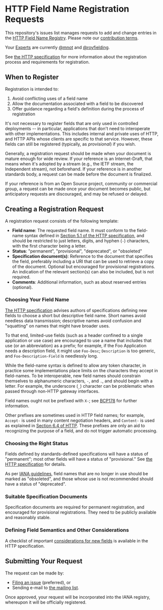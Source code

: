 # HTTP Field Name Registration Requests

This repository's issues list manages requests to add and change entries in the [HTTP Field Name Registry](https://www.iana.org/assignments/http-fields/). Please note our [contribution terms](.github/CONTRIBUTING.md).

Your [Experts](https://tools.ietf.org/html/rfc8126#section-4.6) are currently [@mnot](https://github.com/royfielding) and [@royfielding](https://github.com/royfielding).

See [the HTTP specification](https://www.ietf.org/archive/id/draft-ietf-httpbis-semantics-19.html#name-field-extensibility) for more information about the registration process and requirements for registration.

## When to Register

Registration is intended to:

1. Avoid conflicting uses of a field name
2. Allow the documentation associated with a field to be discovered
3. Offer guidance regarding a field's definition during the process of registration

It's not necessary to register fields that are only used in controlled deployments -- in particular, applications that don't need to interoperate with other implementations. This includes internal and private uses of HTTP, and HTTP APIs whose clients are specific to that service. However, these fields can still be registered (typically, as _provisional_) if you wish.

Generally, a registration request should be made when your document is mature enough for wide review. If your reference is an Internet-Draft, that means when it's adopted by a stream (e.g., the IETF stream, the Independent stream), not beforehand. If your reference is in another standards body, a request can be made before the document is finalized.

If your reference is from an Open Source project, community or commercial group, a request can be made once your document becomes public, but anticipatory requests are discouraged, and may be refused or delayed.

## Creating a Registration Request

A registration request consists of the following template:

* **Field name**: The requested field name. It must conform to the field-name syntax defined in [Section 5.1 of the HTTP specification](https://httpwg.org/http-core/draft-ietf-httpbis-semantics-latest.html#fields.names), and should be restricted to just letters, digits, and hyphen (`-`) characters, with the first character being a letter.
* **Status**: "permanent", "provisional", "deprecated", or "obsoleted"
* **Specification document(s)**: Reference to the document that specifies the field, preferably including a URI that can be used to retrieve a copy of the document. Optional but encouraged for provisional registrations. An indication of the relevant section(s) can also be included, but is not required.
* **Comments**: Additional information, such as about reserved entries (optional).

### Choosing Your Field Name

[The HTTP specification](https://httpwg.org/http-core/draft-ietf-httpbis-semantics-latest.html#considerations.for.new.field.names) advises authors of specifications defining new fields to choose a short but descriptive field name. Short names avoid needless data transmission; descriptive names avoid confusion and "squatting" on names that might have broader uses.

To that end, limited-use fields (such as a header confined to a single application or use case) are encouraged to use a name that includes that use (or an abbreviation) as a prefix; for example, if the Foo Application needs a description field, it might use `Foo-Desc`; `Description` is too generic, and `Foo-Description-Field` is needlessly long.

While the field-name syntax is defined to allow any token character, in practice some implementations place limits on the characters they accept in field-names. To be interoperable, new field names should constrain themselves to alphanumeric characters, `-`, and `.`, and should begin with a letter. For example, the underscore (`_`) character can be problematic when passed through non-HTTP gateway interfaces.

Field names ought not be prefixed with `X-`; see [BCP178](https://www.rfc-editor.org/rfc/rfc6648.html) for further information.

Other prefixes are sometimes used in HTTP field names; for example, `Accept-` is used in many content negotiation headers, and `Content-` is used as explained in [Section 6.4 of HTTP](https://httpwg.org/http-core/draft-ietf-httpbis-semantics-latest.html#content). These prefixes are only an aid to recognizing the purpose of a field, and do not trigger automatic processing.

### Choosing the Right Status

Fields defined by standards-defined specifications will have a status of "permanent"; most other fields will have a status of "provisional." See [the HTTP specification](https://httpwg.org/http-core/draft-ietf-httpbis-semantics-latest.html#fields.registry) for details.

As per [IANA guidelines](https://www.rfc-editor.org/rfc/rfc8126.html#section-9.6), field names that are no longer in use should be marked as "obsoleted", and those whose use is not recommended should have a status of "deprecated". 

### Suitable Specification Documents

Specification documents are required for permanent registration, and encouraged for provisional registrations. They need to be publicly available and reasonably stable. 

### Defining Field Semantics and Other Considerations

A checklist of important [considerations for new fields](https://httpwg.org/http-core/draft-ietf-httpbis-semantics-latest.html#considerations.for.new.fields) is available in the HTTP specification.

## Submitting Your Request

The request can be made by:

* [Filing an issue](https://github.com/protocol-registries/http-fields/issues/new/choose) (preferred), or
* Sending e-mail to [the mailing list](ietf-http-wg@w3.org).

Once approved, your request will be incorporated into the IANA registry, whereupon it will be officially registered.
